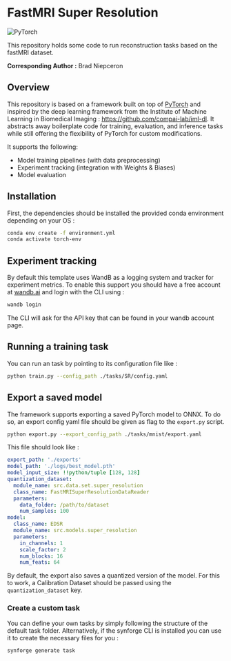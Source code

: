 # FastMRI Super Resolution

![PyTorch](https://img.shields.io/badge/PyTorch-%23EE4C2C.svg?style=flat&logo=pytorch&color=gray)  

This repository holds some code to run reconstruction tasks based on the fastMRI dataset.

**Corresponding Author :** Brad Niepceron <br />

## Overview

This repository is based on a framework built on top of [PyTorch](https://pytorch.org/) and inspired by the deep learning framework from the Institute of Machine Learning in Biomedical Imaging : https://github.com/compai-lab/iml-dl. It abstracts away boilerplate code for training, evaluation, and inference tasks while still offering the flexibility of PyTorch for custom modifications. 

It supports the following:
- Model training pipelines (with data preprocessing)
- Experiment tracking (integration with Weights & Biases)
- Model evaluation 

## Installation

First, the dependencies should be installed the provided conda environment depending on your OS : 

```bash
conda env create -f environment.yml
conda activate torch-env
```

## Experiment tracking

By default this template uses WandB as a logging system and tracker for experiment metrics.
To enable this support you should have a free account at [wandb.ai](https://wandb.ai) and login with the CLI using :

```bash
wandb login
```

The CLI will ask for the API key that can be found in your wandb account page.


## Running a training task

You can run an task by pointing to its configuration file like :

```bash
python train.py --config_path ./tasks/SR/config.yaml
```


## Export a saved model

The framework supports exporting a saved PyTorch model to ONNX.
To do so, an export config yaml file should be given as flag to the ```export.py``` script.

```bash
python export.py --export_config_path ./tasks/mnist/export.yaml
```

This file should look like : 

```yaml
export_path: './exports'
model_path: './logs/best_model.pth'
model_input_size: !!python/tuple [128, 128]
quantization_dataset:
  module_name: src.data.set.super_resolution
  class_name: FastMRISuperResolutionDataReader
  parameters:
    data_folder: /path/to/dataset
    num_samples: 100
model:
  class_name: EDSR
  module_name: src.models.super_resolution
  parameters:
    in_channels: 1
    scale_factor: 2
    num_blocks: 16
    num_feats: 64
```

By default, the export also saves a quantized version of the model. For this to work, a Calibration Dataset should be passed using the ```quantization_dataset``` key.

### Create a custom task

You can define your own tasks by simply following the structure of the default task folder.
Alternatively, if the synforge CLI is installed you can use it to create the necessary files for you :

```bash
synforge generate task
```
